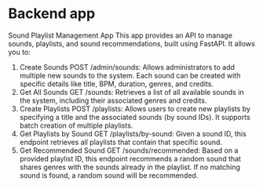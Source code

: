 # Backend app

Sound Playlist Management App
This app provides an API to manage sounds, playlists, and sound recommendations, built using FastAPI. It allows you to:

1. Create Sounds
POST /admin/sounds: Allows administrators to add multiple new sounds to the system. Each sound can be created with specific details like title, BPM, duration, genres, and credits.
2. Get All Sounds
GET /sounds: Retrieves a list of all available sounds in the system, including their associated genres and credits.
3. Create Playlists
POST /playlists: Allows users to create new playlists by specifying a title and the associated sounds (by sound IDs). It supports batch creation of multiple playlists.
4. Get Playlists by Sound
GET /playlists/by-sound: Given a sound ID, this endpoint retrieves all playlists that contain that specific sound.
5. Get Recommended Sound
GET /sounds/recommended: Based on a provided playlist ID, this endpoint recommends a random sound that shares genres with the sounds already in the playlist. If no matching sound is found, a random sound will be recommended.

